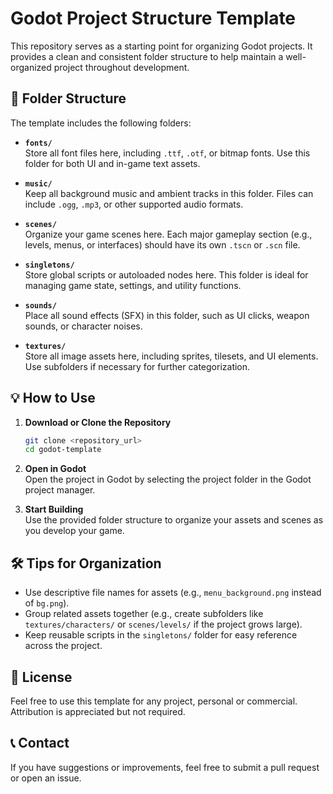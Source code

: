 # Godot Project Structure Template

This repository serves as a starting point for organizing Godot projects. It provides a clean and consistent folder structure to help maintain a well-organized project throughout development.

## 📂 Folder Structure

The template includes the following folders:

- **`fonts/`**  
  Store all font files here, including `.ttf`, `.otf`, or bitmap fonts. Use this folder for both UI and in-game text assets.

- **`music/`**  
  Keep all background music and ambient tracks in this folder. Files can include `.ogg`, `.mp3`, or other supported audio formats.

- **`scenes/`**  
  Organize your game scenes here. Each major gameplay section (e.g., levels, menus, or interfaces) should have its own `.tscn` or `.scn` file.

- **`singletons/`**  
  Store global scripts or autoloaded nodes here. This folder is ideal for managing game state, settings, and utility functions.

- **`sounds/`**  
  Place all sound effects (SFX) in this folder, such as UI clicks, weapon sounds, or character noises.

- **`textures/`**  
  Store all image assets here, including sprites, tilesets, and UI elements. Use subfolders if necessary for further categorization.

## 💡 How to Use

1. **Download or Clone the Repository**  
   ```bash
   git clone <repository_url>
   cd godot-template
   ```

2. **Open in Godot**  
   Open the project in Godot by selecting the project folder in the Godot project manager.

3. **Start Building**  
   Use the provided folder structure to organize your assets and scenes as you develop your game.

## 🛠 Tips for Organization

- Use descriptive file names for assets (e.g., `menu_background.png` instead of `bg.png`).
- Group related assets together (e.g., create subfolders like `textures/characters/` or `scenes/levels/` if the project grows large).
- Keep reusable scripts in the `singletons/` folder for easy reference across the project.

## 📜 License

Feel free to use this template for any project, personal or commercial. Attribution is appreciated but not required.

## 📞 Contact

If you have suggestions or improvements, feel free to submit a pull request or open an issue.
